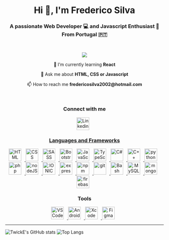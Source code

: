 <h1 align="center">Hi 👋, I'm Frederico Silva</h1>
<h3 align="center">A passionate Web Developer 💻 and Javascript Enthusiast 🫶<br>From Portugal 🇵🇹</h3>

<br>

<p align="center">
    <a href="https://visitorbadge.io/status?path=https%3A%2F%2Fgithub.com%2FTwickE">
        <img src="https://api.visitorbadge.io/api/visitors?path=https%3A%2F%2Fgithub.com%2FTwickE&label=VISITORS&labelColor=%232ccce4&countColor=%23263759&style=flat-square&labelStyle=upper" />
    </a>
</p>

<p align="center">🌱 I’m currently learning <b>React</b></p>

<p align="center">💬 Ask me about <b>HTML, CSS or Javascript</b></p>

<p align="center">📫 How to reach me <b>fredericosilva2002@hotmail.com</b></p>

  
<br>

<h3 align="center">Connect with me</h3>
<p align="center">
    <a href="https://www.linkedin.com/in/frederico-silva-727a8b21a/" target="_blank" rel="noreferrer">
        <img alt="Linkedin", width="40px" style="padding-right: 10px" src="https://cdn.jsdelivr.net/gh/devicons/devicon/icons/linkedin/linkedin-original.svg" />
</p>

<h3 align="center">Languages and Frameworks</h3>
<p align="center">
  <a href="https://developer.mozilla.org/pt-BR/docs/Web/HTML" target="_blank" rel="noreferrer">
    <img alt="HTML", width="40px" style="padding-right: 10px" src="https://cdn.jsdelivr.net/gh/devicons/devicon/icons/html5/html5-original.svg" />
  </a>
  <a href="https://developer.mozilla.org/pt-BR/docs/Web/CSS" target="_blank" rel="noreferrer">
    <img alt="CSS", width="40px" style="padding-right: 10px" src="https://cdn.jsdelivr.net/gh/devicons/devicon/icons/css3/css3-original.svg" />
  </a>
  <a href="https://sass-lang.com/" target="_blank" rel="noreferrer">
    <img alt="SASS", width="40px" style="padding-right: 10px" src="https://cdn.jsdelivr.net/gh/devicons/devicon/icons/sass/sass-original.svg" />
  </a>
  <a href="https://getbootstrap.com/" target="_blank" rel="noreferrer">
    <img alt="Bootstrap", width="40px" style="padding-right: 10px" src="https://cdn.jsdelivr.net/gh/devicons/devicon/icons/bootstrap/bootstrap-original.svg" />
  </a>
  <a href="https://developer.mozilla.org/pt-BR/docs/Web/JavaScript" target="_blank" rel="noreferrer">
    <img alt="JavaScript", width="40px" style="padding-right: 10px" src="https://cdn.jsdelivr.net/gh/devicons/devicon/icons/javascript/javascript-original.svg" />
  </a>
  <a href="https://www.typescriptlang.org/" target="_blank" rel="noreferrer">
    <img alt="TypeScript", width="40px" style="padding-right: 10px" src="https://cdn.jsdelivr.net/gh/devicons/devicon/icons/typescript/typescript-original.svg" />
  </a>
  <a href="https://learn.microsoft.com/en-us/dotnet/csharp/" target="_blank" rel="noreferrer">
    <img alt="C#", width="40px" style="padding-right: 10px" src="https://cdn.jsdelivr.net/gh/devicons/devicon/icons/csharp/csharp-original.svg" />
  </a>
  <a href="https://learn.microsoft.com/pt-br/cpp/cpp/?view=msvc-170" target="_blank" rel="noreferrer">
    <img alt="C++", width="40px" style="padding-right: 10px" src="https://cdn.jsdelivr.net/gh/devicons/devicon/icons/cplusplus/cplusplus-original.svg" />
  </a>
  <a href="https://www.python.org/" target="_blank" rel="noreferrer">
    <img alt="python", width="40px" style="padding-right: 10px" src="https://cdn.jsdelivr.net/gh/devicons/devicon/icons/python/python-original.svg" />
  </a>
  <a href="https://www.php.net/" target="_blank" rel="noreferrer">
    <img alt="php", width="40px" style="padding-right: 10px" src="https://cdn.jsdelivr.net/gh/devicons/devicon/icons/php/php-plain.svg" />
  </a>
  <a href="https://nodejs.org/en" target="_blank" rel="noreferrer">
    <img alt="nodeJS", width="40px" style="padding-right: 10px" src="https://cdn.jsdelivr.net/gh/devicons/devicon/icons/nodejs/nodejs-original.svg" />
  </a>
  <a href="https://ionicframework.com/" target="_blank" rel="noreferrer">
    <img alt="IONIC", width="40px" style="padding-right: 10px" src="https://cdn.jsdelivr.net/gh/devicons/devicon/icons/ionic/ionic-original.svg" />
  </a>
  <a href="https://expressjs.com/" target="_blank" rel="noreferrer">
    <img alt="express", width="40px" style="padding-right: 10px" src="https://cdn.jsdelivr.net/gh/devicons/devicon/icons/express/express-original.svg" />
  </a>
  <a href="https://www.npmjs.com/" target="_blank" rel="noreferrer">
    <img alt="npm", width="40px" style="padding-right: 10px" src="https://cdn.jsdelivr.net/gh/devicons/devicon/icons/npm/npm-original-wordmark.svg" />
  </a>
  <a href="https://git-scm.com/" target="_blank" rel="noreferrer">
    <img alt="git", width="40px" style="padding-right: 10px" src="https://cdn.jsdelivr.net/gh/devicons/devicon/icons/git/git-original.svg" />
  </a>
  <a href="https://www.gnu.org/software/bash/" target="_blank" rel="noreferrer">
    <img alt="Bash", width="40px" style="padding-right: 10px" src="https://cdn.jsdelivr.net/gh/devicons/devicon/icons/bash/bash-original.svg" />
  </a>
  <a href="https://www.mysql.com/" target="_blank" rel="noreferrer">
    <img alt="MySQL", width="40px" style="padding-right: 10px" src="https://cdn.jsdelivr.net/gh/devicons/devicon/icons/mysql/mysql-original.svg" />
  </a>
  <a href="https://www.mongodb.com/" target="_blank" rel="noreferrer">
    <img alt="mongodb", width="40px" style="padding-right: 10px" src="https://cdn.jsdelivr.net/gh/devicons/devicon/icons/mongodb/mongodb-original.svg" />
  </a>
  <a href="https://firebase.google.com/?hl=pt-br" target="_blank" rel="noreferrer">
    <img alt="firebase", width="40px" style="padding-right: 10px" src="https://cdn.jsdelivr.net/gh/devicons/devicon/icons/firebase/firebase-plain.svg" />
  </a>
</p>

<h3 align="center">Tools</h3>
<p align="center">
    <a href="https://code.visualstudio.com/" target="_blank" rel="noreferrer">
        <img alt="VSCode", width="40px" style="padding-right: 10px" src="https://cdn.jsdelivr.net/gh/devicons/devicon/icons/vscode/vscode-original.svg" />
    </a>
    <a href="https://developer.android.com/studio" target="_blank" rel="noreferrer">
        <img alt="Android Studio", width="40px" style="padding-right: 10px" src="https://cdn.jsdelivr.net/gh/devicons/devicon/icons/androidstudio/androidstudio-original.svg" />
    </a>
    <a href="https://developer.apple.com/xcode/" target="_blank" rel="noreferrer">
        <img alt="Xcode", width="40px" style="padding-right: 10px" src="https://cdn.jsdelivr.net/gh/devicons/devicon/icons/xcode/xcode-original.svg" />
    </a>
    <a href="https://www.figma.com/" target="_blank" rel="noreferrer">
        <img alt="Figma", width="40px" style="padding-right: 10px" src="https://cdn.jsdelivr.net/gh/devicons/devicon/icons/figma/figma-original.svg" />
    </a>
</p>

<hr>

![TwickE's GitHub stats](https://github-readme-stats.vercel.app/api?username=twicke&show_icons=true&theme=tokyonight)
![Top Langs](https://github-readme-stats.vercel.app/api/top-langs/?username=twicke&layout=compact&hide_progress=false&theme=tokyonight)
